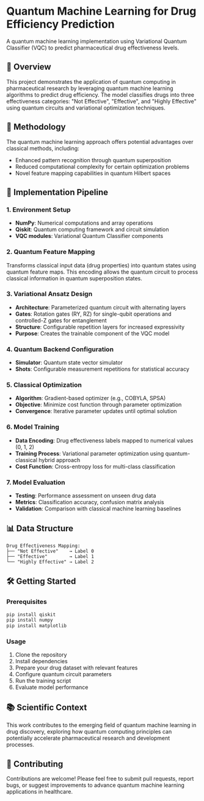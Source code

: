 # Quantum Machine Learning for Drug Efficiency Prediction

A quantum machine learning implementation using Variational Quantum Classifier (VQC) to predict pharmaceutical drug effectiveness levels.

## 🎯 Overview

This project demonstrates the application of quantum computing in pharmaceutical research by leveraging quantum machine learning algorithms to predict drug efficiency. The model classifies drugs into three effectiveness categories: "Not Effective", "Effective", and "Highly Effective" using quantum circuits and variational optimization techniques.

## 🔬 Methodology

The quantum machine learning approach offers potential advantages over classical methods, including:
- Enhanced pattern recognition through quantum superposition
- Reduced computational complexity for certain optimization problems
- Novel feature mapping capabilities in quantum Hilbert spaces

## 🚀 Implementation Pipeline

### 1. Environment Setup
- **NumPy**: Numerical computations and array operations
- **Qiskit**: Quantum computing framework and circuit simulation
- **VQC modules**: Variational Quantum Classifier components

### 2. Quantum Feature Mapping
Transforms classical input data (drug properties) into quantum states using quantum feature maps. This encoding allows the quantum circuit to process classical information in quantum superposition states.

### 3. Variational Ansatz Design
- **Architecture**: Parameterized quantum circuit with alternating layers
- **Gates**: Rotation gates (RY, RZ) for single-qubit operations and controlled-Z gates for entanglement
- **Structure**: Configurable repetition layers for increased expressivity
- **Purpose**: Creates the trainable component of the VQC model

### 4. Quantum Backend Configuration
- **Simulator**: Quantum state vector simulator
- **Shots**: Configurable measurement repetitions for statistical accuracy

### 5. Classical Optimization
- **Algorithm**: Gradient-based optimizer (e.g., COBYLA, SPSA)
- **Objective**: Minimize cost function through parameter optimization
- **Convergence**: Iterative parameter updates until optimal solution

### 6. Model Training
- **Data Encoding**: Drug effectiveness labels mapped to numerical values (0, 1, 2)
- **Training Process**: Variational parameter optimization using quantum-classical hybrid approach
- **Cost Function**: Cross-entropy loss for multi-class classification

### 7. Model Evaluation
- **Testing**: Performance assessment on unseen drug data
- **Metrics**: Classification accuracy, confusion matrix analysis
- **Validation**: Comparison with classical machine learning baselines

## 📊 Data Structure

```
Drug Effectiveness Mapping:
├── "Not Effective"    → Label 0
├── "Effective"        → Label 1
└── "Highly Effective" → Label 2
```

## 🛠️ Getting Started

### Prerequisites
```bash
pip install qiskit
pip install numpy
pip install matplotlib
```

### Usage
1. Clone the repository
2. Install dependencies
3. Prepare your drug dataset with relevant features
4. Configure quantum circuit parameters
5. Run the training script
6. Evaluate model performance



## 📚 Scientific Context

This work contributes to the emerging field of quantum machine learning in drug discovery, exploring how quantum computing principles can potentially accelerate pharmaceutical research and development processes.

## 🤝 Contributing

Contributions are welcome! Please feel free to submit pull requests, report bugs, or suggest improvements to advance quantum machine learning applications in healthcare.

